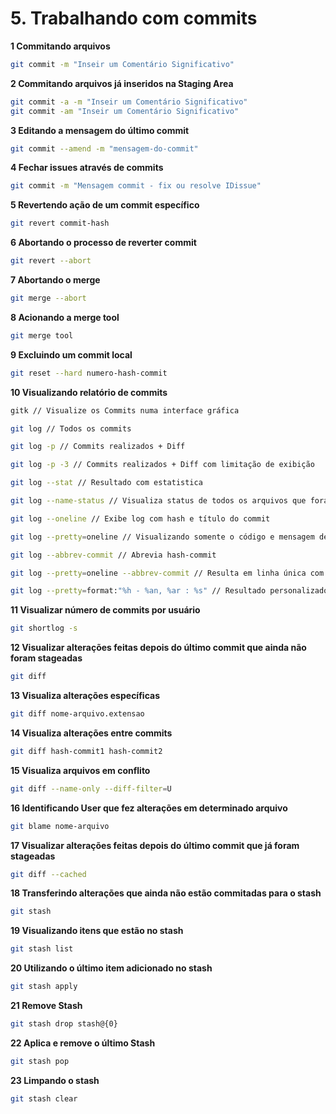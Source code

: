 # 5. Trabalhando com commits

**1 Commitando arquivos**
```bash
git commit -m "Inseir um Comentário Significativo"
```

**2 Commitando arquivos já inseridos na Staging Area**
```bash
git commit -a -m "Inseir um Comentário Significativo"
git commit -am "Inseir um Comentário Significativo"
```

**3 Editando a mensagem do último commit**
```bash
git commit --amend -m "mensagem-do-commit"
```

**4 Fechar issues através de commits**
```bash
git commit -m "Mensagem commit - fix ou resolve IDissue"
```

**5 Revertendo ação de um commit específico**
```bash
git revert commit-hash
```

**6 Abortando o processo de reverter commit**
```bash
git revert --abort
```

**7 Abortando o merge**
```bash
git merge --abort
```

**8 Acionando a merge tool**
```bash
git merge tool
```

**9 Excluindo um commit local**
```bash
git reset --hard numero-hash-commit
```

**10 Visualizando relatório de commits**
```bash
gitk // Visualize os Commits numa interface gráfica

git log // Todos os commits

git log -p // Commits realizados + Diff

git log -p -3 // Commits realizados + Diff com limitação de exibição

git log --stat // Resultado com estatistica

git log --name-status // Visualiza status de todos os arquivos que foram modificados

git log --oneline // Exibe log com hash e título do commit

git log --pretty=oneline // Visualizando somente o código e mensagem de cada commit

git log --abbrev-commit // Abrevia hash-commit

git log --pretty=oneline --abbrev-commit // Resulta em linha única com hash-commit abreviada

git log --pretty=format:"%h - %an, %ar : %s" // Resultado personalizado com hash - autor - tempo - titulo-commit

```

**11 Visualizar número de commits por usuário**
```bash
git shortlog -s
```

**12 Visualizar alterações feitas depois do último commit que ainda não foram stageadas**
```bash
git diff
```

**13 Visualiza alterações específicas**
```bash
git diff nome-arquivo.extensao
```

**14 Visualiza alterações entre commits**
```bash
git diff hash-commit1 hash-commit2
```

**15 Visualiza arquivos em conflito**
```bash
git diff --name-only --diff-filter=U
```

**16 Identificando User que fez alterações em determinado arquivo**
```bash
git blame nome-arquivo
```

**17 Visualizar alterações feitas depois do último commit que já foram stageadas**
```bash
git diff --cached
```

**18 Transferindo alterações que ainda não estão commitadas para o stash**
```bash
git stash
```

**19 Visualizando itens que estão no stash**
```bash
git stash list
```

**20 Utilizando o último item adicionado no stash**
```bash
git stash apply
```

**21 Remove Stash**
```bash
git stash drop stash@{0}
```

**22 Aplica e remove o último Stash**
```bash
git stash pop
```

**23 Limpando o stash**
```bash
git stash clear
```
